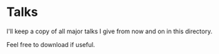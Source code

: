 # Talks

I'll keep a copy of all major talks I give from now and on in this directory.

Feel free to download if useful.

